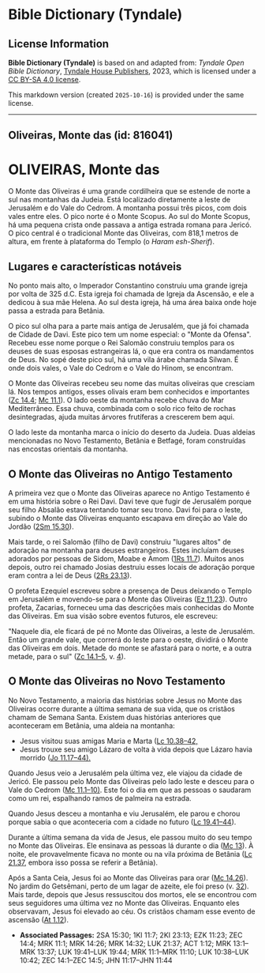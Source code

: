 # Bible Dictionary (Tyndale)

## License Information

**Bible Dictionary (Tyndale)** is based on and adapted from: _Tyndale Open Bible Dictionary_, [Tyndale House Publishers](https://tyndaleopenresources.com/), 2023, which is licensed under a [CC BY-SA 4.0 license](https://creativecommons.org/licenses/by-sa/4.0/legalcode.en).

This markdown version (created `2025-10-16`) is provided under the same license.



--------------------------------

## Oliveiras, Monte das (id: 816041)

OLIVEIRAS, Monte das
====================

O Monte das Oliveiras é uma grande cordilheira que se estende de norte a sul nas montanhas da Judeia. Está localizado diretamente a leste de Jerusalém e do Vale do Cedrom. A montanha possui três picos, com dois vales entre eles. O pico norte é o Monte Scopus. Ao sul do Monte Scopus, há uma pequena crista onde passava a antiga estrada romana para Jericó. O pico central é o tradicional Monte das Oliveiras, com 818,1 metros de altura, em frente à plataforma do Templo (o *Haram esh\-Sherif*).

Lugares e características notáveis
----------------------------------

No ponto mais alto, o Imperador Constantino construiu uma grande igreja por volta de 325 d.C. Esta igreja foi chamada de Igreja da Ascensão, e ele a dedicou à sua mãe Helena. Ao sul desta igreja, há uma área baixa onde hoje passa a estrada para Betânia.

O pico sul olha para a parte mais antiga de Jerusalém, que já foi chamada de Cidade de Davi. Este pico tem um nome especial: o "Monte da Ofensa". Recebeu esse nome porque o Rei Salomão construiu templos para os deuses de suas esposas estrangeiras lá, o que era contra os mandamentos de Deus. No sopé deste pico sul, há uma vila árabe chamada Silwan. É onde dois vales, o Vale do Cedrom e o Vale do Hinom, se encontram.

O Monte das Oliveiras recebeu seu nome das muitas oliveiras que cresciam lá. Nos tempos antigos, esses olivais eram bem conhecidos e importantes ([Zc 14\.4](https://ref.ly/Zech14:4); [Mc 11\.1](https://ref.ly/Mark11:1)). O lado oeste da montanha recebe chuva do Mar Mediterrâneo. Essa chuva, combinada com o solo rico feito de rochas desintegradas, ajuda muitas árvores frutíferas a crescerem bem aqui.

O lado leste da montanha marca o início do deserto da Judeia. Duas aldeias mencionadas no Novo Testamento, Betânia e Betfagé, foram construídas nas encostas orientais da montanha.

O Monte das Oliveiras no Antigo Testamento
------------------------------------------

A primeira vez que o Monte das Oliveiras aparece no Antigo Testamento é em uma história sobre o Rei Davi. Davi teve que fugir de Jerusalém porque seu filho Absalão estava tentando tomar seu trono. Davi foi para o leste, subindo o Monte das Oliveiras enquanto escapava em direção ao Vale do Jordão ([2Sm 15\.30](https://ref.ly/2Sam15:30)).

Mais tarde, o rei Salomão (filho de Davi) construiu "lugares altos" de adoração na montanha para deuses estrangeiros. Estes incluíam deuses adorados por pessoas de Sidom, Moabe e Amom ([1Rs 11\.7](https://ref.ly/1Kgs11:7)). Muitos anos depois, outro rei chamado Josias destruiu esses locais de adoração porque eram contra a lei de Deus ([2Rs 23\.13](https://ref.ly/2Kgs23:13)).

O profeta Ezequiel escreveu sobre a presença de Deus deixando o Templo em Jerusalém e movendo\-se para o Monte das Oliveiras ([Ez 11\.23](https://ref.ly/Ezek11:23)). Outro profeta, Zacarias, forneceu uma das descrições mais conhecidas do Monte das Oliveiras. Em sua visão sobre eventos futuros, ele escreveu:

"Naquele dia, ele ficará de pé no Monte das Oliveiras, a leste de Jerusalém. Então um grande vale, que correrá do leste para o oeste, dividirá o Monte das Oliveiras em dois. Metade do monte se afastará para o norte, e a outra metade, para o sul" ([Zc 14\.1–5](https://ref.ly/Zech14:1-Zech14:5), v. [4](https://ref.ly/Zech14:4)).

O Monte das Oliveiras no Novo Testamento
----------------------------------------

No Novo Testamento, a maioria das histórias sobre Jesus no Monte das Oliveiras ocorre durante a última semana de sua vida, que os cristãos chamam de Semana Santa. Existem duas histórias anteriores que aconteceram em Betânia, uma aldeia na montanha:

* Jesus visitou suas amigas Maria e Marta ([Lc 10\.38–42,](https://ref.ly/Luke10:38-Luke10:42)
* Jesus trouxe seu amigo Lázaro de volta à vida depois que Lázaro havia morrido ([Jo 11\.17–44](https://ref.ly/John11:17-John11:44)[).](https://ref.ly/Mark11:1-Mark11:10)

Quando Jesus veio a Jerusalém pela última vez, ele viajou da cidade de Jericó. Ele passou pelo Monte das Oliveiras pelo lado leste e desceu para o Vale do Cedrom ([Mc 11\.1–10\)](https://ref.ly/Mark11:1-Mark11:10). Este foi o dia em que as pessoas o saudaram como um rei, espalhando ramos de palmeira na estrada.

Quando Jesus desceu a montanha e viu Jerusalém, ele parou e chorou porque sabia o que aconteceria com a cidade no futuro ([Lc 19\.41–44](https://ref.ly/Luke19:41-Luke19:44)).

Durante a última semana da vida de Jesus, ele passou muito do seu tempo no Monte das Oliveiras. Ele ensinava as pessoas lá durante o dia ([Mc 13](https://ref.ly/Mark13:1-Mark13:37)). À noite, ele provavelmente ficava no monte ou na vila próxima de Betânia ([Lc 21\.37](https://ref.ly/Luke21:37), embora isso possa se referir a Betânia).

Após a Santa Ceia, Jesus foi ao Monte das Oliveiras para orar ([Mc 14\.26](https://ref.ly/Mark14:26)). No jardim do Getsêmani, perto de um lagar de azeite, ele foi preso (v. [32](https://ref.ly/Mark14:32)). Mais tarde, depois que Jesus ressuscitou dos mortos, ele se encontrou com seus seguidores uma última vez no Monte das Oliveiras. Enquanto eles observavam, Jesus foi elevado ao céu. Os cristãos chamam esse evento de ascensão ([At 1\.12](https://ref.ly/Acts1:12)).

* **Associated Passages:** 2SA 15:30; 1KI 11:7; 2KI 23:13; EZK 11:23; ZEC 14:4; MRK 11:1; MRK 14:26; MRK 14:32; LUK 21:37; ACT 1:12; MRK 13:1–MRK 13:37; LUK 19:41–LUK 19:44; MRK 11:1–MRK 11:10; LUK 10:38–LUK 10:42; ZEC 14:1–ZEC 14:5; JHN 11:17–JHN 11:44

